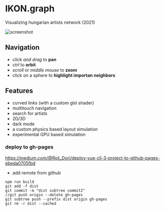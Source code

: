 # IKON.graph

Visualizing hungarian artists network (2021)

![screenshot](./docs/screenshot-light.png)

## Navigation
- *click and drag* to **pan**
- *ctrl* to **orbit**
- *scroll* or *middle mouse* to **zoom**
- click on a sphere to **highlight importan neighbors**

## Features
- curved links (with a custom glsl shader)
- multitouch navigation
- search for artists
- 2D/3D
- dark mode
- a custom physics based layout simulation
- experimental GPU based simulation

### deploy to gh-pages
https://medium.com/@Roli_Dori/deploy-vue-cli-3-project-to-github-pages-ebeda0705fbd
- add remote from github
```
npm run build
git add -f dist
git commit -m "dist subtree commit2"
//git push origin --delete gh-pages
git subtree push --prefix dist origin gh-pages
git rm -r dist --cached
```
